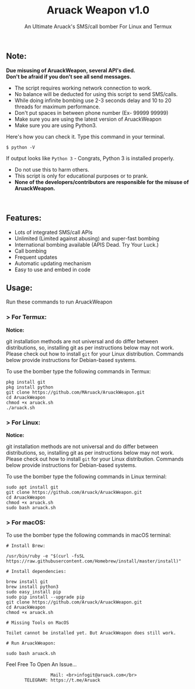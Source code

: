 <h1 align="center">Aruack Weapon v1.0</h1>
<p align="center">An Ultimate Aruack's  SMS/call bomber For Linux and Termux</p><br>

## Note:

**Due misusing of AruackWeapon, several API's died.**  
**Don't be afraid if you don't see all send messages.**

- The script requires working network connection to work.
- No balance will be deducted for using this script to send SMS/calls.
- While doing infinite bombing use 2-3 seconds delay and 10 to 20 threads for maximum performance.
- Don't put spaces in between phone number (Ex- 99999 99999)
- Make sure you are using the latest version of AruackWeapon
- Make sure you are using Python3.

Here's how you can check it. Type this command in your terminal.
```
$ python -V
```
If output looks like `Python 3` - Congrats, Python 3 is installed properly.

- Do not use this to harm others.
- This script is only for educational purposes or to prank.
- **None of the developers/contributors are responsible for the misuse of AruackWeapon.**
<br>

## Features:

- Lots of integrated SMS/call APIs
- Unlimited (Limited against abusing) and super-fast bombing
- International bombing available (APIS Dead. Try Your Luck.) 
- Call bombing
- Frequent updates
- Automatic updating mechanism
- Easy to use and embed in code

## Usage:

Run these commands to run AruackWeapon

### > For Termux:

**Notice:** 

git installation methods are not universal and do differ between distributions,
so, installing git as per instructions below may not work.
Please check out how to install `git` for your Linux distribution.
Commands below provide instructions for Debian-based systems.

To use the bomber type the following commands in Termux:
```
pkg install git
pkg install python
git clone https://github.com/MAruack/AruackWeapon.git
cd AruackWeapon
chmod +x aruack.sh
./aruack.sh
```

### > For Linux:

**Notice:** 

git installation methods are not universal and do differ between distributions,
so, installing git as per instructions below may not work.
Please check out how to install `git` for your Linux distribution.
Commands below provide instructions for Debian-based systems.

To use the bomber type the following commands in Linux terminal:
```
sudo apt install git
git clone https://github.com/Aruack/AruackWeapon.git
cd AruackWeapon
chmod +x aruack.sh
sudo bash aruack.sh
```

### > For macOS:

To use the bomber type the following commands in macOS terminal:
```
# Install Brew: 

/usr/bin/ruby -e "$(curl -fsSL https://raw.githubusercontent.com/Homebrew/install/master/install)"

# Install dependencies:

brew install git
brew install python3
sudo easy_install pip
sudo pip install --upgrade pip
git clone https://github.com/Aruack/AruackWeapon.git
cd AruackWeapon
chmod +x aruack.sh

# Missing Tools on MacOS

Toilet cannot be installed yet. But AruackWeapon does still work.

# Run AruackWeapon:

sudo bash aruack.sh
```


Feel Free To Open An Issue...

```
                 Mail: <br>infogit@aruack.com</br>
       TELEGRAM: https://t.me/Aruack
```



